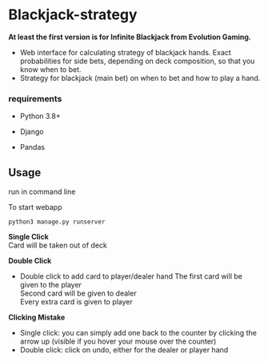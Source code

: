 # Blackjack-strategy
<b>At least the first version is for Infinite Blackjack from Evolution Gaming.</b>

- Web interface for calculating strategy of blackjack hands. Exact probabilities for side bets, depending on deck composition, so that you know when to bet. 
- Strategy for blackjack (main bet) on when to bet and how to play a hand.

### requirements
- Python 3.8+

- Django
- Pandas


## Usage
run in command line

To start webapp
```
python3 manage.py runserver
```

<b>Single Click</b><br>
Card will be taken out of deck

<b>Double Click</b>
- Double click to add card to player/dealer hand
The first card will be given to the player<br>
Second card will be given to dealer<br>
Every extra card is given to player<br>

<b>Clicking Mistake</b><br>
- Single click: you can simply add one back to the counter by clicking the arrow up (visible if you hover your mouse over the counter)
- Double click: click on undo, either for the dealer or player hand 









